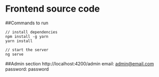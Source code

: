 # Frontend source code

##Commands to run
```
// install dependencies
npm install -g yarn
yarn install 

// start the server
ng serve
```
##Admin section
http://localhost:4200/admin
email: admin@email.com
password: password



